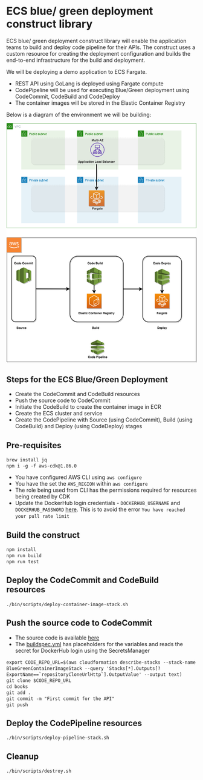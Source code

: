 # ECS blue/ green deployment construct library

ECS blue/ green deployment construct library will enable the application teams to build and deploy code pipeline for their APIs. The construct uses a custom resource for creating the deployment configuration and builds the end-to-end infrastructure for the build and deployment.

We will be deploying a demo application to ECS Fargate.

* REST API using GoLang is deployed using Fargate compute
* CodePipeline will be used for executing Blue/Green deployment using CodeCommit, CodeBuild and CodeDeploy
* The container images will be stored in the Elastic Container Registry

Below is a diagram of the environment we will be building:

![blue-green-application](blue-green-application.png)


## Steps for the ECS Blue/Green Deployment

* Create the CodeCommit and CodeBuild resources
* Push the source code to CodeCommit
* Initiate the CodeBuild to create the container image in ECR
* Create the ECS cluster and service
* Create the CodePipeline with Source (using CodeCommit), Build (using CodeBuild) and Deploy (using CodeDeploy) stages

## Pre-requisites

```
brew install jq
npm i -g -f aws-cdk@1.86.0
```
* You have configured AWS CLI using `aws configure`
* You have the set the `AWS_REGION` within `aws configure`
* The role being used from CLI has the permissions required for resources being created by CDK
* Update the DockerHub login credentials - `DOCKERHUB_USERNAME` and `DOCKERHUB_PASSWORD` [here](./bin/scripts/deploy-container-image-stack.sh). This is to avoid the error `You have reached your pull rate limit`

## Build the construct

```
npm install
npm run build
npm run test
```

## Deploy the CodeCommit and CodeBuild resources

```
./bin/scripts/deploy-container-image-stack.sh
```

## Push the source code to CodeCommit
* The source code is available [here](https://github.com/smuralee/books-api)
* The [buildspec.yml](https://github.com/smuralee/books-api/buildspec.yml) has placeholders for the variables and reads the secret for DockerHub login using the SecretsManager

```
export CODE_REPO_URL=$(aws cloudformation describe-stacks --stack-name BlueGreenContainerImageStack --query 'Stacks[*].Outputs[?ExportName==`repositoryCloneUrlHttp`].OutputValue' --output text)
git clone $CODE_REPO_URL
cd books
git add .
git commit -m "First commit for the API"
git push
```

## Deploy the CodePipeline resources

```
./bin/scripts/deploy-pipeline-stack.sh
```

## Cleanup
```
./bin/scripts/destroy.sh
```
